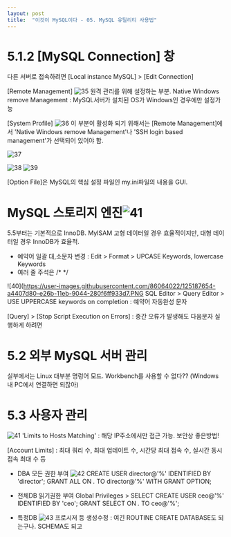 ```yaml
---
layout: post
title:  "이것이 MySQL이다 - 05. MySQL 유틸리티 사용법"
---
```


# 5.1.2 [MySQL Connection] 창
다른 서버로 접속하려면 [Local instance MySQL] > [Edit Connection]

[Remote Management]
![35](https://user-images.githubusercontent.com/86064022/125181792-544dc080-e243-11eb-862f-b1be9e47f6ac.PNG)
원격 관리를 위해 설정하는 부분.
Native Windows remove Management : MySQL서버가 설치된 OS가 Windows인 경우에만 설정가능

[System Profile]
![36](https://user-images.githubusercontent.com/86064022/125181825-9c6ce300-e243-11eb-956b-2937541c6f7a.PNG)
이 부분이 활성화 되기 위해서는 [Remote Management]에서 'Native Windows remove Management'나
'SSH login based management'가 선택되어 있어야 함.

![37](https://user-images.githubusercontent.com/86064022/125181931-93c8dc80-e244-11eb-9988-b0b1229d6411.PNG)

![38](https://user-images.githubusercontent.com/86064022/125187308-f2ed1800-e269-11eb-9cb7-3b236bcc9037.png)
![39](https://user-images.githubusercontent.com/86064022/125187336-1f089900-e26a-11eb-98af-072f6080a272.png)

[Option File]은 MySQL의 핵심 설정 파일인 my.ini파일의 내용을 GUI.

# MySQL 스토리지 엔진![41](https://user-images.githubusercontent.com/86064022/125645597-897b638a-1590-4b74-b4c5-7d7d71fc713a.png)

5.5부터는 기본적으로 InnoDB. MyISAM 고형 데이터일 경우 효율적이지만, 대형 데이터일 경우 InnoDB가 효율적.

- 예약어 일괄 대,소문자 변경 : Edit > Format > UPCASE Keywords, lowercase Keywords
- 여러 줄 주석은 /* */

![40](https://user-images.githubusercontent.com/86064022/125187654-a4407d80-e26b-11eb-9044-280f6ff933d7.PNG
SQL Editor > Query Editor > USE UPPERCASE keywords on completion : 예약어 자동완성 문자

[Query] > [Stop Script Execution on Errors] : 중간 오류가 발생해도 다음문자 실행하게 하려면

# 5.2 외부 MySQL 서버 관리
실부에서는 Linux 대부분 명렁어 모드. Workbench를 사용할 수 없다?? (Windows 내 PC에서 연결하면 되잖아)

# 5.3 사용자 관리
![41](https://user-images.githubusercontent.com/86064022/125645724-ee6ed2b1-466d-4796-8c33-048b4096e0fd.png)
'Limits to Hosts Matching' : 해당 IP주소에서만 접근 가능. 보안상 좋은방법!

[Account Limits] : 최대 쿼리 수, 최대 업데이트 수, 시간당 최대 접속 수, 실시간 동시접속 최대 수 등

- DBA 모든 권한 부여
![42](https://user-images.githubusercontent.com/86064022/125749778-f542e715-a53c-43f2-8c4a-15d8ae1cfd8f.png)
CREATE USER director@'%' IDENTIFIED BY 'director';
GRANT ALL ON *.* TO director@'%' WITH GRANT OPTION;

- 전체DB 읽기권한 부여
Global Privileges > SELECT
CREATE USER ceo@'%' IDENTIFIED BY 'ceo';
GRANT SELECT ON *.* TO ceo@'%';

- 특정DB
![43](https://user-images.githubusercontent.com/86064022/125803094-ed1bbd55-41fc-4a54-b3d7-001664575a21.png)
프로시저 등 생성수정 : 여긴 ROUTINE
CREATE DATABASE도 되는구나. SCHEMA도 되고


